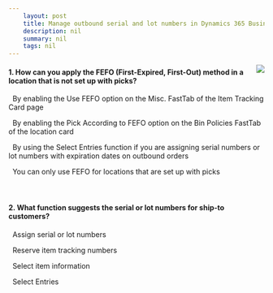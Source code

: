 ```yaml
---
    layout: post
    title: Manage outbound serial and lot numbers in Dynamics 365 Business Central  
    description: nil
    summary: nil
    tags: nil
---
```



 <a target="_blank" href="https://docs.microsoft.com/en-us/learn/modules/manage-outbound-serial-lot-numbers/7-check/"><i class="fas fa-external-link-alt"></i> </a>
 <img align="right" src="https://docs.microsoft.com/en-us/learn/achievements/manage-outbound-serial-lot-numbers.svg">
####  1. How can you apply the FEFO (First-Expired, First-Out) method in a location that is not set up with picks?


<i class='far fa-square'></i> &nbsp;&nbsp;By enabling the Use FEFO option on the Misc. FastTab of the Item Tracking Card page

<i class='far fa-square'></i> &nbsp;&nbsp;By enabling the Pick According to FEFO option on the Bin Policies FastTab of the location card

<i class='fas fa-check-square' style='color: Dodgerblue;'></i> &nbsp;&nbsp;By using the Select Entries function if you are assigning serial numbers or lot numbers with expiration dates on outbound orders

<i class='far fa-square'></i> &nbsp;&nbsp;You can only use FEFO for locations that are set up with picks
<br />
<br />
<br />

####  2. What function suggests the serial or lot numbers for ship-to customers?


<i class='far fa-square'></i> &nbsp;&nbsp;Assign serial or lot numbers

<i class='far fa-square'></i> &nbsp;&nbsp;Reserve item tracking numbers

<i class='far fa-square'></i> &nbsp;&nbsp;Select item information

<i class='fas fa-check-square' style='color: Dodgerblue;'></i> &nbsp;&nbsp;Select Entries
<br />
<br />
<br />
